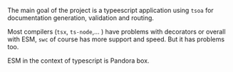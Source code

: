 The main goal of the project is a typeescript application using `tsoa` for documentation generation, validation and routing. 

Most compilers (`tsx`, `ts-node`,... ) have problems with decorators or overall with ESM, `swc` of course has more support and speed. But it has problems too.

ESM in the context of typescript is Pandora box.
